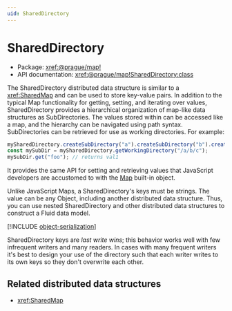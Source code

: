 ```yaml
---
uid: SharedDirectory
---
```


# SharedDirectory

* Package: <xref:@prague/map!>
* API documentation: <xref:@prague/map!SharedDirectory:class>

The SharedDirectory distributed data structure is similar to a <xref:SharedMap> and can be used to store key-value
pairs. In addition to the typical Map functionality for getting, setting, and iterating over values, SharedDirectory
provides a hierarchical organization of map-like data structures as SubDirectories. The values stored within can be
accessed like a map, and the hierarchy can be navigated using path syntax. SubDirectories can be retrieved for use as
working directories.  For example:

```ts
mySharedDirectory.createSubDirectory("a").createSubDirectory("b").createSubDirectory("c").set("foo", val1);
const mySubDir = mySharedDirectory.getWorkingDirectory("/a/b/c");
mySubDir.get("foo"); // returns val1
```

It provides the same API for setting and
retrieving values that JavaScript developers are accustomed to with the
[Map](https://developer.mozilla.org/en-US/docs/Web/JavaScript/Reference/Global_Objects/Map) built-in object.

Unlike JavaScript Maps, a SharedDirectory's keys must be strings. The value can be any Object, including another
distributed data structure. Thus, you can use nested SharedDirectory and other distributed data structures to construct
a Fluid data model.

[!INCLUDE [object-serialization](../includes/object-serialization.md)]

SharedDirectory keys are *last write wins*; this behavior works well with few infrequent writers and many readers. In cases
with many frequent writers it's best to design your use of the directory such that each writer writes to its own keys so
they don't overwrite each other.

## Related distributed data structures

* <xref:SharedMap>
